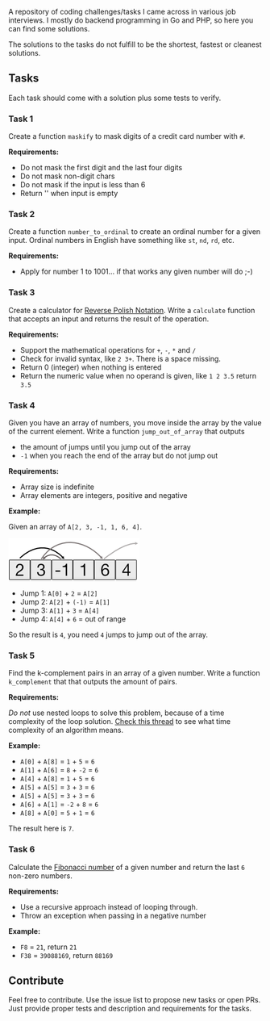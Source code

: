 A repository of coding challenges/tasks I came across in various job interviews.
I mostly do backend programming in Go and PHP, so here you can find some solutions.

The solutions to the tasks do not fulfill to be the shortest, fastest or cleanest solutions.

## Tasks

Each task should come with a solution plus some tests to verify.

### Task 1

Create a function `maskify` to mask digits of a credit card number with `#`.

**Requirements:**

- Do not mask the first digit and the last four digits
- Do not mask non-digit chars
- Do not mask if the input is less than 6
- Return '' when input is empty

### Task 2

Create a function `number_to_ordinal` to create an ordinal number for a given input.
Ordinal numbers in English have something like `st`, `nd`, `rd`, etc.

**Requirements:**

- Apply for number 1 to 1001... if that works any given number will do ;-)

### Task 3

Create a calculator for [Reverse Polish Notation](https://en.wikipedia.org/wiki/Reverse_Polish_notation).
Write a `calculate` function that accepts an input and returns the result of the operation.

**Requirements:**

- Support the mathematical operations for `+`, `-`, `*` and `/`
- Check for invalid syntax, like `2 3+`. There is a space missing.
- Return 0 (integer) when nothing is entered
- Return the numeric value when no operand is given, like `1 2 3.5` return `3.5`

### Task 4

Given you have an array of numbers, you move inside the array by the value of the current element.
Write a function `jump_out_of_array` that outputs

- the amount of jumps until you jump out of the array
- `-1` when you reach the end of the array but do not jump out

**Requirements:**

- Array size is indefinite
- Array elements are integers, positive and negative

**Example:**

Given an array of `A[2, 3, -1, 1, 6, 4]`.

![](./docs/t4/task4.png)

- Jump 1: `A[0]` + `2` = `A[2]`
- Jump 2: `A[2]` + `(-1)` = `A[1]`
- Jump 3: `A[1]` + `3` = `A[4]`
- Jump 4: `A[4]` + `6` = out of range

So the result is `4`, you need `4` jumps to jump out of the array.

### Task 5

Find the k-complement pairs in an array of a given number. Write a function `k_complement` that that outputs the amount
of pairs.

**Requirements:**

_Do not_ use nested loops to solve this problem, because of a time complexity of the loop solution.
[Check this thread](https://stackoverflow.com/questions/11032015/how-to-find-time-complexity-of-an-algorithm) to see what time complexity of an algorithm means.

**Example:**

- `A[0]` + `A[8]` = `1` + `5` = `6`
- `A[1]` + `A[6]` = `8` + `-2` = `6`
- `A[4]` + `A[8]` = `1` + `5` = `6`
- `A[5]` + `A[5]` = `3` + `3` = `6`
- `A[5]` + `A[5]` = `3` + `3` = `6`
- `A[6]` + `A[1]` = `-2` + `8` = `6`
- `A[8]` + `A[0]` = `5` + `1` = `6`

The result here is `7`.

### Task 6

Calculate the [Fibonacci number](https://en.wikipedia.org/wiki/Fibonacci_number) of a given number
and return the last `6` non-zero numbers.

**Requirements:**

- Use a recursive approach instead of looping through.
- Throw an exception when passing in a negative number

**Example:**

- `F8` = `21`, return `21`
- `F38` = `39088169`, return `88169`

## Contribute

Feel free to contribute. Use the issue list to propose new tasks or open PRs. Just provide proper tests
and description and requirements for the tasks.
